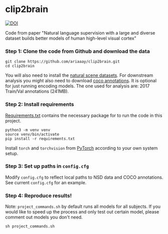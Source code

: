 # clip2brain
[![DOI](https://zenodo.org/badge/663684836.svg)](https://zenodo.org/badge/latestdoi/663684836)

Code from paper "Natural language supervision with a large and diverse dataset builds better models of human high-level visual cortex"

### Step 1: Clone the code from Github and download the data
```
git clone https://github.com/ariaaay/clip2brain.git
cd clip2brain
```
You will also need to install the [natural scene datasets](https://naturalscenesdataset.org/).
For downstream analysis you might also need to download [coco annotations](https://cocodataset.org/#download). It is optional for just running encoding models. The one used for analysis are: 2017 Train/Val annotations (241MB).

### Step 2: Install requirements
[Requirements.txt](https://github.com/ariaaay/clip2brain/blob/main/requirements.txt) contains the necessary package for to run the code in this project.
```
python3 -m venv venv
source venv/bin/activate
pip install -r requirements.txt
```
Install `torch` and `torchvision` from [PyTorch](https://pytorch.org/) according to your own system setup. 

### Step 3: Set up paths in `config.cfg`
Modify `config.cfg` to reflect local paths to NSD data and COCO annotations.
See current `config.cfg` for an example.

### Step 4: Reproduce results!
Note: `project_commands.sh` by default runs all models for all subjects. If you would like to speed up the process and only test out certain model, please comment out models you don't need.
```
sh project_commands.sh
```
